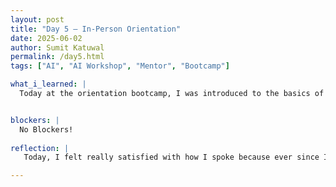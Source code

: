 ```yaml
---
layout: post
title: "Day 5 – In-Person Orientation"
date: 2025-06-02
author: Sumit Katuwal
permalink: /day5.html
tags: ["AI", "AI Workshop", "Mentor", "Bootcamp"]

what_i_learned: |
  Today at the orientation bootcamp, I was introduced to the basics of Artificial Intelligence (AI), which gave me a clearer understanding of what AI is and how it impacts various aspects of our lives. We also had the chance to meet our group members in person at our designated office location, which was a great opportunity to start building team connections. During our meeting, we discussed our individual roles and responsibilities within the group, and it was encouraging to see that everyone was open, engaged, and communicating clearly. The conversation flowed naturally without any awkward moments, and each member shared their thoughts confidently. Toward the end of the day, we had an insightful discussion on the topic of how AI might replace certain jobs in the future, which led to some thought-provoking points and different perspectives. We wrapped up by reflecting on both the potential risks and benefits of AI, leaving us with a lot to think about as we move forward in the program.


blockers: |
  No Blockers!
  
reflection: |
   Today, I felt really satisfied with how I spoke because ever since I came to this country, I’ve often hesitated to speak openly and confidently. Our mentor created a welcoming environment that encouraged us to express ourselves freely and share our ideas without fear. I also learned about dependent and independent variables, which was a valuable and clear topic that helped me understand how experiments and data analysis work. The discussion on "How AI will take many jobs in the future" was by far the most interesting conversation I’ve had so far—it really made me think about the future of work and technology. Overall, today was a great experience both in terms of improving my communication skills and expanding my knowledge. I’m looking forward to more sessions like this where I can learn and grow even more.

---
```

